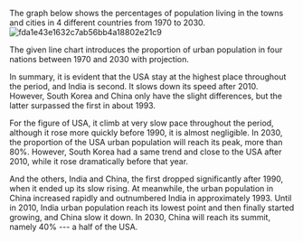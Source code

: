 The graph below shows the percentages of population living in the towns and cities in 4 different countries from 1970 to 2030.![fda1e43e1632c7ab56bb4a18802e21c9](https://img.kmf.com/kaomanfen/img/ielts/fda1e43e1632c7ab56bb4a18802e21c9.png)

The given line chart introduces the proportion of urban population in four nations between 1970 and 2030 with projection.

In summary, it is evident that the USA stay at the highest place throughout the period, and India is second. It slows down its speed after 2010. However, South Korea and China only have the slight differences, but the latter surpassed the first in about 1993.

For the figure of USA, it climb at very slow pace throughout the period, although it rose more quickly before 1990, it is almost negligible. In 2030, the proportion of the USA urban population will reach its peak, more than 80%. However, South Korea had a same trend and close to the USA after 2010, while it rose dramatically before that year.

And the others, India and China, the first dropped significantly after 1990, when it ended up its slow rising. At meanwhile, the urban population in China increased rapidly and outnumbered India in approximately 1993. Until in 2010, India urban population reach its lowest point and then finally started growing, and China slow it down. In 2030, China will reach its summit, namely 40% --- a half of the USA.


